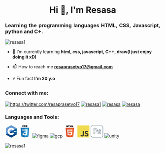 <h1 align="center">Hi 👋, I'm Resasa</h1>
<!-- <img align="center" alt="web-developer" width="100%" height="auto" src="https://giffiles.alphacoders.com/219/219846.gif"> -->
<h3 align="justify">Learning the programming languages ​​HTML, CSS, Javascript, python and C+.</h3>

<p align="left"> <img src="https://komarev.com/ghpvc/?username=resasa1&label=Profile%20views&color=0e75b6&style=flat" alt="resasa1" /> </p>

- 🌱 I’m currently learning **html, css, javascript, C++, draw(I just enjoy doing it xD)**

- 📫 How to reach me **resaprasetyo17@gmail.com**

- ⚡ Fun fact **I'm 20 y.o**

<h3 align="left">Connect with me:</h3>
<p align="left">
<a href="https://twitter.com/https://twitter.com/resaprasetyo17" target="blank"><img align="center" src="https://raw.githubusercontent.com/rahuldkjain/github-profile-readme-generator/master/src/images/icons/Social/twitter.svg" alt="https://twitter.com/resaprasetyo17" height="30" width="40" /></a>
<a href="https://kaggle.com/resasa1" target="blank"><img align="center" src="https://raw.githubusercontent.com/rahuldkjain/github-profile-readme-generator/master/src/images/icons/Social/kaggle.svg" alt="resasa1" height="30" width="40" /></a>
<a href="https://fb.com/resasa" target="blank"><img align="center" src="https://raw.githubusercontent.com/rahuldkjain/github-profile-readme-generator/master/src/images/icons/Social/facebook.svg" alt="resasa" height="30" width="40" /></a>
<a href="https://instagram.com/resasa" target="blank"><img align="center" src="https://raw.githubusercontent.com/rahuldkjain/github-profile-readme-generator/master/src/images/icons/Social/instagram.svg" alt="resasa" height="30" width="40" /></a>
</p>

<h3 align="left">Languages and Tools:</h3>
<p align="left"> <a href="https://www.w3schools.com/cpp/" target="_blank" rel="noreferrer"> <img src="https://raw.githubusercontent.com/devicons/devicon/master/icons/cplusplus/cplusplus-original.svg" alt="cplusplus" width="40" height="40"/> </a> <a href="https://www.w3schools.com/css/" target="_blank" rel="noreferrer"> <img src="https://raw.githubusercontent.com/devicons/devicon/master/icons/css3/css3-original-wordmark.svg" alt="css3" width="40" height="40"/> </a> <a href="https://www.figma.com/" target="_blank" rel="noreferrer"> <img src="https://www.vectorlogo.zone/logos/figma/figma-icon.svg" alt="figma" width="40" height="40"/> </a> <a href="https://cloud.google.com" target="_blank" rel="noreferrer"> <img src="https://www.vectorlogo.zone/logos/google_cloud/google_cloud-icon.svg" alt="gcp" width="40" height="40"/> </a> <a href="https://www.w3.org/html/" target="_blank" rel="noreferrer"> <img src="https://raw.githubusercontent.com/devicons/devicon/master/icons/html5/html5-original-wordmark.svg" alt="html5" width="40" height="40"/> </a> <a href="https://developer.mozilla.org/en-US/docs/Web/JavaScript" target="_blank" rel="noreferrer"> <img src="https://raw.githubusercontent.com/devicons/devicon/master/icons/javascript/javascript-original.svg" alt="javascript" width="40" height="40"/> </a> <a href="https://www.photoshop.com/en" target="_blank" rel="noreferrer"> <img src="https://raw.githubusercontent.com/devicons/devicon/master/icons/photoshop/photoshop-line.svg" alt="photoshop" width="40" height="40"/> </a> <a href="https://unity.com/" target="_blank" rel="noreferrer"> <img src="https://www.vectorlogo.zone/logos/unity3d/unity3d-icon.svg" alt="unity" width="40" height="40"/> </a> </p>

<p><img align="center" src="https://github-readme-streak-stats.herokuapp.com/?user=resasa1&" alt="resasa1" /></p>

